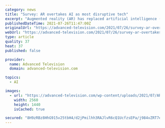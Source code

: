 ```yaml
---
category: news
title: "Survey: AR overtakes AI as most disruptive tech"
excerpt: "Augmented reality (AR) has replaced artificial intelligence (AI) as the most disruptive emerging technology, according to a survey by GlobalData, a data and ana"
publishedDateTime: 2021-07-26T11:47:00Z
originalUrl: "https://advanced-television.com/2021/07/26/survey-ar-overtakes-ai-as-most-disruptive-tech/"
webUrl: "https://advanced-television.com/2021/07/26/survey-ar-overtakes-ai-as-most-disruptive-tech/"
type: article
quality: 37
heat: 37
published: false

provider:
  name: Advanced Television
  domain: advanced-television.com

topics:
  - AI

images:
  - url: "https://advanced-television.com/wp-content/uploads/2021/07/AR-augmented.jpeg"
    width: 2560
    height: 1440
    isCached: true

secured: "8H9zRBz8HhG915v25tbH4/d2jPmilhh3RAJlvR6cQ1UcfzsEPa/j984vZRT7eIuAE9BiG+9+oqZzyzjl1KMYI+d9ATbQj86DAU+smMGVM4SS1p14omWEmzjNexZTKCsqC1X0fggK2HpknoYCh2Gyrt5mhzxrzqTMvdf2kDeQq4tQASSxcSPbqcNulTKyJxcLc3Xfme86kZadSPI2dlhhEfzLlxsb1s9oHHeDr5VNTuDu4B+CCOxXY/op4iDz7Upmr4TuOX73Ynb1DweGk7krR4ZgIt3+8I48Tr2YLgQJ02p1HKHYwar1sKJtrCh8bOnvDUf/iMTdi03e1SQ8Py6zf+0EC34tkg19+Wsov6By/cc=;933QiW8KFKZ+3q3Cquo4uQ=="
---
```


